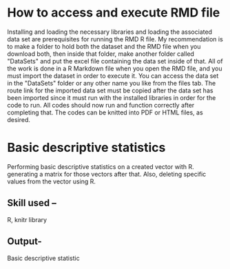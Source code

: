 # How to access and execute RMD file

Installing and loading the necessary libraries and loading the associated data set are prerequisites for running the RMD R file. My recommendation is to make a folder to hold both the dataset and the RMD file when you download both, then inside that folder, make another folder called "DataSets" and put the excel file containing the data set inside of that. All of the work is done in a R Markdown file when you open the RMD file, and you must import the dataset in order to execute it. You can access the data set in the "DataSets" folder or any other name you like from the files tab. The route link for the imported data set must be copied after the data set has been imported since it must run with the installed libraries in order for the code to run. All codes should now run and function correctly after completing that. The codes can be knitted into PDF or HTML files, as desired.

# Basic descriptive statistics 

Performing basic descriptive statistics on a created vector with R. generating a matrix for those vectors after that. Also, deleting specific values from the vector using R. 

## Skill used – 

R, knitr library

## Output-

Basic descriptive statistic 
